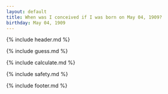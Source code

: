 ```yaml
---
layout: default
title: When was I conceived if I was born on May 04, 1909?
birthday: May 04, 1909
---
```


{% include header.md %}

{% include guess.md %}

{% include calculate.md %}

{% include safety.md %}

{% include footer.md %}



